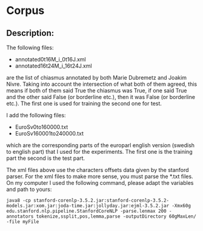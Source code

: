 
# Corpus

## Description:

The following files:

- annotated0t16M_i_0t16J.xml
- annotated16t24M_i_16t24J.xml

are the list of chiasmus annotated by both Marie Dubremetz and Joakim Nivre. Taking into account the intersection of what both of them agreed, this means if both of them said True the chiasmus was True, if one said True and the other said False (or borderline etc.), then it was False (or borderline etc.). The first one is used for training the second one for test.

I add the following files:

 - EuroSv0to160000.txt 
 - EuroSv160001to240000.txt

which are the corresponding parts of the europarl english version (swedish to english part) that I used for the experiments. The first one is the training part the second is the test part.

The xml files above use the characters offsets data given by the stanford parser. For the xml files to make more sense, you must parse the *.txt files. On my computer I used the following command, please adapt the variables and path to yours:

    java8 -cp stanford-corenlp-3.5.2.jar:stanford-corenlp-3.5.2-models.jar:xom.jar:joda-time.jar:jollyday.jar:ejml-3.5.2.jar -Xmx60g edu.stanford.nlp.pipeline.StanfordCoreNLP -parse.lenmax 200 -annotators tokenize,ssplit,pos,lemma,parse -outputDirectory 60gMaxLen/ -file myFile

